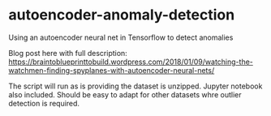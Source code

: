 # autoencoder-anomaly-detection
Using an autoencoder neural net in Tensorflow to detect anomalies

Blog post here with full description: https://braintoblueprinttobuild.wordpress.com/2018/01/09/watching-the-watchmen-finding-spyplanes-with-autoencoder-neural-nets/

The script will run as is providing the dataset is unzipped. Jupyter notebook also included. Should be easy to adapt for other datasets whre outlier detection is required.
